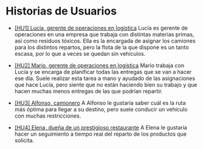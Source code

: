 # Historias de Usuarios

* [[HU1] Lucía, gerente de operaciones en logística](https://github.com/danieeeld2/LogisticsRoutes/issues/5)
Lucía es gerente de operaciones en una empresa que trabaja con distintas materias primas, así como residuos tóxicos. Ella es la encargada de asignar los camiones para los distintos repartos, pero la flota de la que dispone es un tanto escasa, por lo que a veces se quedan sin vehículos.

* [[HU2] Mario, gerente de operaciones en logística](https://github.com/danieeeld2/LogisticsRoutes/issues/2)
Mario trabaja con Lucía y se encarga de planificar todas las entregas que se van a hacer ese día. Suele realizar esta tarea a mano y ayudado de las asignaciones que hace Lucía, pero siente que no están haciendo bien su trabajo y que hacen muchas menos entregas de las que podrían repartir.

* [[HU3] Alfonso, camionero](https://github.com/danieeeld2/LogisticsRoutes/issues/3)
A Alfonso le gustaría saber cuál es la ruta más óptima para llegar a su destino, pero suele conducir un vehículo con muchas restricciones.

* [[HU4] Elena, dueña de un prestigioso restaurante](https://github.com/danieeeld2/LogisticsRoutes/issues/4)
A Elena le gustaría hacer un seguimiento a tiempo real del reparto de los productos que solicita.

